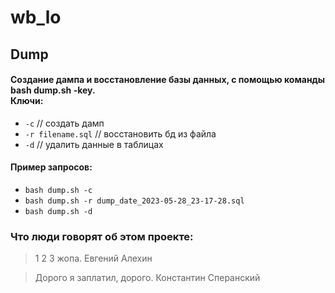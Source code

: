# wb_lo

## Dump
#### Создание дампа и восстановление базы данных, с помощью команды bash dump.sh -key.<br> Ключи: 
- `-c` // создать дамп
- `-r filename.sql` // восстановить бд из файла
- `-d` // удалить данные в таблицах
#### Пример запросов:
- `bash dump.sh -c`
- `bash dump.sh -r dump_date_2023-05-28_23-17-28.sql`
- `bash dump.sh -d`

### Что люди говорят об этом проекте:
> 1 2 3 жопа. Евгений Алехин<br>

> Дорого я заплатил, дорого. Константин Сперанский<br>